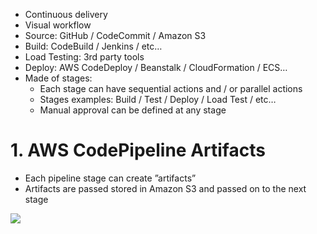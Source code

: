 - Continuous delivery
- Visual workflow
- Source: GitHub / CodeCommit / Amazon S3
- Build: CodeBuild / Jenkins / etc…
- Load Testing: 3rd party tools
- Deploy: AWS CodeDeploy / Beanstalk / CloudFormation / ECS…
- Made of stages:
  - Each stage can have sequential actions and / or parallel actions
  - Stages examples: Build / Test / Deploy / Load Test / etc…
  - Manual approval can be defined at any stage
  
# 1. AWS CodePipeline Artifacts
- Each pipeline stage can create ”artifacts”
- Artifacts are passed stored in Amazon S3 and passed on to the next stage

![](https://i.postimg.cc/QNJPgZD5/image.png)
